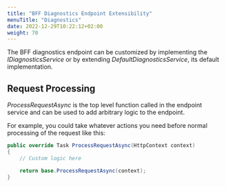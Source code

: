 ```yaml
---
title: "BFF Diagnostics Endpoint Extensibility"
menuTitle: "Diagnostics"
date: 2022-12-29T10:22:12+02:00
weight: 70
---
```


The BFF diagnostics endpoint can be customized by implementing the *IDiagnosticsService* or by extending *DefaultDiagnosticsService*, its default implementation.

## Request Processing
*ProcessRequestAsync* is the top level function called in the endpoint service and can be used to add arbitrary logic to the endpoint.

For example, you could take whatever actions you need before normal processing of the request like this:

```csharp
public override Task ProcessRequestAsync(HttpContext context)
{
    // Custom logic here

    return base.ProcessRequestAsync(context);
}
```